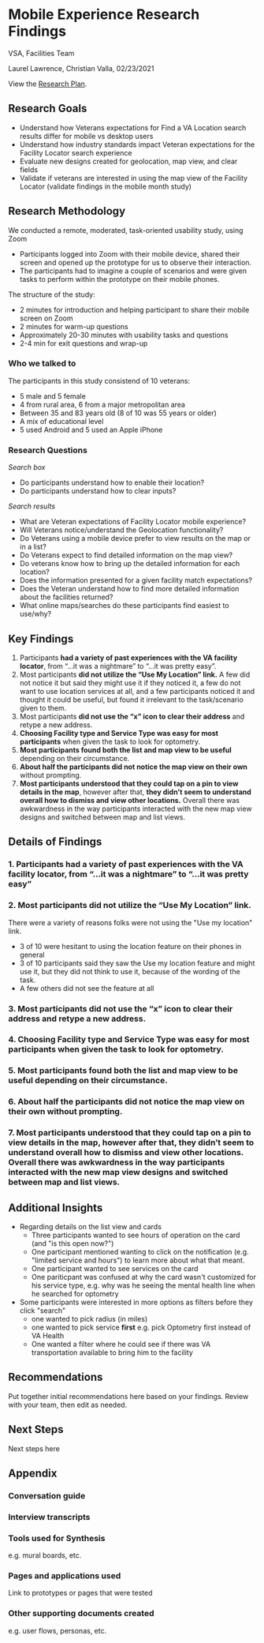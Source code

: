 # Mobile Experience Research Findings 
VSA, Facilities Team<br>

Laurel Lawrence, Christian Valla, 02/23/2021

View the [Research Plan](https://github.com/department-of-veterans-affairs/va.gov-team/blob/master/products/facilities/facility-locator/mobile-experience/research-plan.md).
## Research Goals 
- Understand how Veterans expectations for Find a VA Location search results differ for mobile vs desktop users
- Understand how industry standards impact Veteran expectations for the Facility Locator search experience
- Evaluate new designs created for geolocation, map view, and clear fields
- Validate if veterans are interested in using the map view of the Facility Locator (validate findings in the mobile month study)

## Research Methodology 
We conducted a remote, moderated, task-oriented usability study, using Zoom
- Participants logged into Zoom with their mobile device, shared their screen and opened up the prototype for us to observe their interaction.
- The participants had to imagine a couple of scenarios and were given tasks to perform within the prototype on their mobile phones.

The structure of the study:
- 2 minutes for introduction and helping participant to share their mobile screen on Zoom
- 2 minutes for warm-up questions 
- Approximately 20-30 minutes with usability tasks and questions
- 2-4 min for exit questions and wrap-up

### Who we talked to

The participants in this study consistend of 10 veterans:
- 5 male and 5 female
- 4 from rural area, 6 from a major metropolitan area
- Between 35 and 83 years old (8 of 10 was 55 years or older)
- A mix of educational level 
- 5 used Android and 5 used an Apple iPhone

### Research Questions

*Search box*
- Do participants understand how to enable their location?
- Do participants understand how to clear inputs?

*Search results*
- What are Veteran expectations of Facility Locator mobile experience?
- Will Veterans notice/understand the Geolocation functionality?
- Do Veterans using a mobile device prefer to view results on the map or in a list?
- Do Veterans expect to find detailed information on the map view?
- Do veterans know how to bring up the detailed information for each location?
- Does the information presented for a given facility match expectations?
- Does the Veteran understand how to find more detailed information about the facilities returned?
- What online maps/searches do these participants find easiest to use/why?

## Key Findings

1. Participants **had a variety of past experiences with the VA facility locator**, from “...it was a nightmare” to “...it was pretty easy”.
2. Most participants **did not utilize the “Use My Location” link.** A few did not notice it but said they might use it if they noticed it, a few do not want to use location services at all, and a few participants noticed it and thought it could be useful, but found it irrelevant to the task/scenario given to them.
3. Most participants **did not use the “x” icon to clear their address** and retype a new address.
4. **Choosing Facility type and Service Type was easy for most participants** when given the task to look for optometry. 
5. **Most participants found both the list and map view to be useful** depending on their circumstance.    
6. **About half the participants did not notice the map view on their own** without prompting.  
7. **Most participants understood that they could tap on a pin to view details in the map**, however after that, **they didn’t seem to understand overall how to dismiss and view other locations.** Overall there was awkwardness in the way participants interacted with the new map view designs and switched between map and list views. 


## Details of Findings
### 1. Participants had a variety of past experiences with the VA facility locator, from “...it was a nightmare” to “...it was pretty easy”
### 2. Most participants did not utilize the “Use My Location” link.
There were a variety of reasons folks were not using the "Use my location" link.  
- 3 of 10 were hesitant to using the location feature on their phones in general 
- 3 of 10 participants said they saw the Use my location feature and might use it, but they did not think to use it, because of the wording of the task.
- A few others did not see the feature at all
### 3. Most participants **did not use the “x” icon to clear their address** and retype a new address.
### 4. **Choosing Facility type and Service Type was easy for most participants** when given the task to look for optometry. 
### 5. **Most participants found both the list and map view to be useful** depending on their circumstance.    
### 6. **About half the participants did not notice the map view on their own** without prompting.  
### 7. **Most participants understood that they could tap on a pin to view details in the map**, however after that, **they didn’t seem to understand overall how to dismiss and view other locations.** Overall there was awkwardness in the way participants interacted with the new map view designs and switched between map and list views. 

## Additional Insights
* Regarding details on the list view and cards
   * Three participants wanted to see hours of operation on the card (and "is this open now?")
   * One participant mentioned wanting to click on the notification (e.g. "limited service and hours") to learn more about what that meant.
   * One participant wanted to see services on the card 
   * One pariticpant was confused at why the card wasn't customized for his service type, e.g. why was he seeing the mental health line when he searched for optometry
* Some participants were interested in more options as filters before they click "search"
   * one wanted to pick radius (in miles) 
   * one wanted to pick service **first** e.g. pick Optometry first instead of VA Health
   * One wanted a filter where he could see if there was VA transportation available to bring him to the facility

## Recommendations
Put together initial recommendations here based on your findings. Review with your team, then edit as needed.

## Next Steps
Next steps here

## Appendix
### Conversation guide

### Interview transcripts

### Tools used for Synthesis
e.g. mural boards, etc.  

### Pages and applications used
Link to prototypes or pages that were tested

### Other supporting documents created
e.g. user flows, personas, etc.
